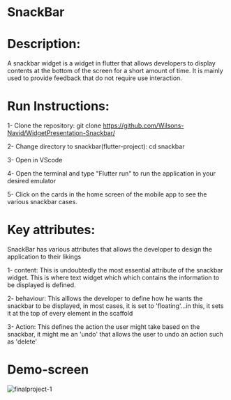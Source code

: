 # SnackBar

# Description:  
A snackbar widget is a widget in flutter that allows developers to display contents at the bottom of the screen for a short amount of time. It is mainly  used to provide feedback that do not require use interaction.

# Run Instructions:

1- Clone the repository: git clone https://github.com/Wilsons-Navid/WidgetPresentation-Snackbar/  

2- Change directory to  snackbar(flutter-project): cd snackbar  

3- Open in VScode  

4- Open the terminal and type "Flutter run" to run the application in your desired emulator  

5- Click on the cards in the  home screen of the mobile app  to see the various snackbar cases.

# Key attributes:
SnackBar has various attributes that allows the developer to design the application to their likings  


1- content: This is undoubtedly the most essential attribute of the snackbar widget. This is where text widget which which contains the information to be displayed is defined.  

2- behaviour: This alllows the developer to  define how he wants the snackbar to be displayed, in most cases, it is set to 'floating'...in this, it sets it at the top of every element in the scaffold  

3- Action: This defines the action the user might take based on the snackbar, it might me  an 'undo' that allows the user to undo an action such as 'delete'  


# Demo-screen
![finalproject-1](https://github.com/user-attachments/assets/af902e10-c983-4167-b1d9-0ebbb5a1304f)
